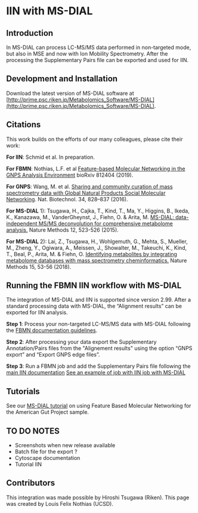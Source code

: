 # IIN with MS-DIAL

## Introduction

In MS-DIAL can process LC-MS/MS data performed in non-targeted mode, but also in MSE and now with Ion Mobility Spectrometry. After the processing the Supplementary Pairs file can be exported and used for IIN.

## Development and Installation

Download the latest version of MS-DIAL software at [http://prime.psc.riken.jp/Metabolomics_Software/MS-DIAL](http://prime.psc.riken.jp/Metabolomics_Software/MS-DIAL).

## Citations

This work builds on the efforts of our many colleagues, please cite their work:

**For IIN**: Schmid et al. In preparation.

**For FBMN**: Nothias, L.F. et al [Feature-based Molecular Networking in the GNPS Analysis Environment](https://www.biorxiv.org/content/10.1101/812404v1) bioRxiv 812404 (2019).

**For GNPS**: Wang, M. et al. [Sharing and community curation of mass spectrometry data with Global Natural Products Social Molecular Networking](https://doi.org/10.1038/nbt.3597). Nat. Biotechnol. 34, 828–837 (2016).

**For MS-DIAL** 1): Tsugawa, H., Cajka, T., Kind, T., Ma, Y., Higgins, B., Ikeda, K., Kanazawa, M., VanderGheynst, J., Fiehn, O. & Arita, M. [MS-DIAL: data-independent MS/MS deconvolution for comprehensive metabolome analysis.](http://dx.doi.org/10.1038/nmeth.3393) Nature Methods 12, 523-526 (2015).

**For MS-DIAL** 2): Lai, Z., Tsugawa, H., Wohlgemuth, G., Mehta, S., Mueller, M., Zheng, Y., Ogiwara, A., Meissen, J., Showalter, M., Takeuchi, K., Kind, T., Beal, P., Arita, M. & Fiehn, O. [Identifying metabolites by integrating metabolome databases with mass spectrometry cheminformatics.](http://dx.doi.org/10.1038/nmeth.4512) Nature Methods 15, 53-56 (2018).

## Running the FBMN IIN workflow with MS-DIAL

The integration of MS-DIAL and IIN is supported since version 2.99. After a standard processing data with MS-DIAL, the “Alignment results” can be exported for IIN analysis.

**Step 1**: Process your non-targeted LC-MS/MS data with MS-DIAL following the [FBMN documentation guidelines](featurebasedmolecularnetworking-with-msdial.md).

**Step 2**: After processing your data export the Supplementary Annotation/Pairs files from the "Alignement results" using the option “GNPS export” and “Export GNPS edge files”.

**Step 3**: Run a FBMN job and add the Supplementary Pairs file following the [main IIN documentation](fbmn-iin.md)
[See an example of job with IIN job with MS-DIAL](https://gnps.ucsd.edu/ProteoSAFe/status.jsp?task=ae661056ca1d4b119c0be48d83ec8150)

## Tutorials

See our [MS-DIAL tutorial](tutorials/americangut-ms-dial.md) on using Feature Based Molecular Networking for the American Gut Project sample.


## TO DO NOTES
- Screenshots when new release available
- Batch file for the export ?
- Cytoscape documentation
- Tutorial IIN

## Contributors
This integration was made possible by Hiroshi Tsugawa (Riken). This page was created by Louis Felix Nothias (UCSD).